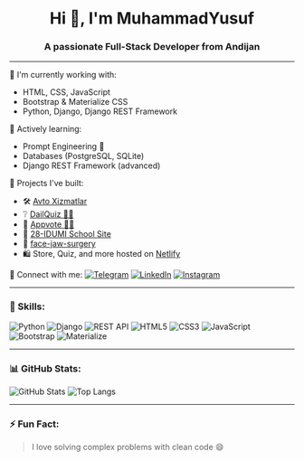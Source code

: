 <h1 align="center">Hi 👋, I'm MuhammadYusuf</h1>
<h3 align="center">A passionate Full-Stack Developer from Andijan</h3>

---

🌟 I'm currently working with:
- HTML, CSS, JavaScript
- Bootstrap & Materialize CSS
- Python, Django, Django REST Framework

📌 Actively learning:
- Prompt Engineering 🧠
- Databases (PostgreSQL, SQLite)
- Django REST Framework (advanced)

💼 Projects I've built:
- 🛠️ [Avto Xizmatlar](https://avtoxizmatlar.pythonanywhere.com)
- ❔ [DailQuiz 👩‍💻](https://dailyquiz.pythonanywhere.com)
- 💬 [Appvote 👩‍💻](https://appvote.up.railway.app)
- 🏫 [28-IDUMI School Site](https://28idumi.uz)
- 🏥 [face-jaw-surgery]([https://28idumi.uz](https://yuzjagjarrohligi.uz/))
- 🛍️ Store, Quiz, and more hosted on [Netlify](https://www.netlify.com/)

🔗 Connect with me:
[![Telegram](https://img.shields.io/badge/Telegram-2CA5E0?style=for-the-badge&logo=telegram&logoColor=white)](https://t.me/umarovs7)
[![LinkedIn](https://img.shields.io/badge/LinkedIn-0077B5?style=for-the-badge&logo=linkedin&logoColor=white)](https://www.linkedin.com/in/muhammad-yusuf-umarov-2a73732b/)
[![Instagram](https://img.shields.io/badge/Instagram-E4405F?style=for-the-badge&logo=instagram&logoColor=white)](https://instagram.com/umarovs)

---

### 🚀 Skills:
![Python](https://img.shields.io/badge/Python-3670A0?style=for-the-badge&logo=python&logoColor=white)
![Django](https://img.shields.io/badge/Django-092E20?style=for-the-badge&logo=django&logoColor=white)
![REST API](https://img.shields.io/badge/REST--Framework-FF1709?style=for-the-badge&logo=django&logoColor=white)
![HTML5](https://img.shields.io/badge/HTML5-E34F26?style=for-the-badge&logo=html5&logoColor=white)
![CSS3](https://img.shields.io/badge/CSS3-1572B6?style=for-the-badge&logo=css3&logoColor=white)
![JavaScript](https://img.shields.io/badge/JavaScript-F7DF1E?style=for-the-badge&logo=javascript&logoColor=black)
![Bootstrap](https://img.shields.io/badge/Bootstrap-563D7C?style=for-the-badge&logo=bootstrap&logoColor=white)
![Materialize](https://img.shields.io/badge/Materialize-EB2D3A?style=for-the-badge&logo=materialize&logoColor=white)

---

### 📊 GitHub Stats:
![GitHub Stats](https://github-readme-stats.vercel.app/api?username=1umarovs&show_icons=true&theme=radical)
![Top Langs](https://github-readme-stats.vercel.app/api/top-langs/?username=1umarovs&layout=compact&theme=radical)

---

### ⚡ Fun Fact:
> I love solving complex problems with clean code 😄
